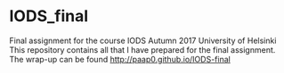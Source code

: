 # IODS_final
Final assignment for the course IODS Autumn 2017 University of Helsinki
This repository contains all that I have prepared for the final assignment. The wrap-up can be found http://paap0.github.io/IODS-final

